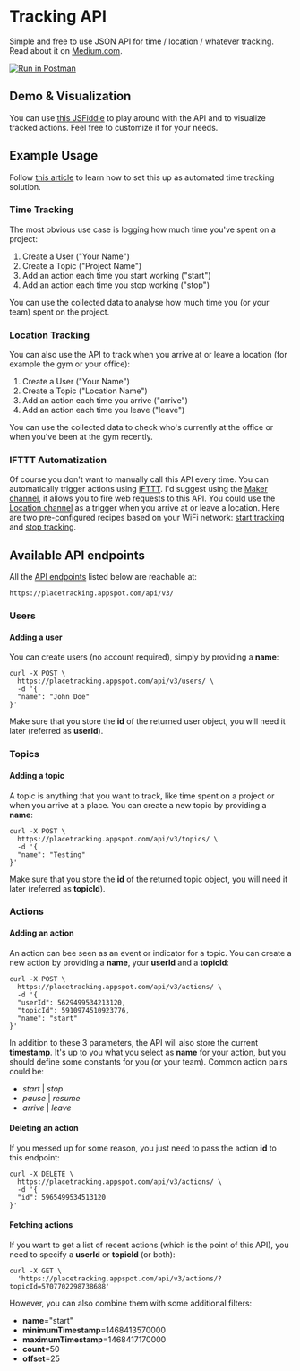 # Tracking API
Simple and free to use JSON API for time / location / whatever tracking. Read about it on [Medium.com](https://medium.com/@Steppschuh/370c600af52b#.kchrtwitj).

[![Run in Postman](https://run.pstmn.io/button.svg)](https://app.getpostman.com/run-collection/b4387318e72e0d9b5727)

## Demo & Visualization
You can use [this JSFiddle](http://jsfiddle.net/Steppschuh/bq8vdtgy/) to play around with the API and to visualize tracked actions. Feel free to customize it for your needs.

## Example Usage
Follow [this article](https://medium.com/@Steppschuh/370c600af52b#.kchrtwitj) to learn how to set this up as automated time tracking solution.

### Time Tracking
The most obvious use case is logging how much time you've spent on a project:

1. Create a User ("Your Name")
2. Create a Topic ("Project Name")
3. Add an action each time you start working ("start")
4. Add an action each time you stop working ("stop")

You can use the collected data to analyse how much time you (or your team) spent on the project.

### Location Tracking
You can also use the API to track when you arrive at or leave a location (for example the gym or your office):

1. Create a User ("Your Name")
2. Create a Topic ("Location Name")
3. Add an action each time you arrive ("arrive")
4. Add an action each time you leave ("leave")

You can use the collected data to check who's currently at the office or when you've been at the gym recently.

### IFTTT Automatization
Of course you don't want to manually call this API every time. You can automatically trigger actions using [IFTTT](https://ifttt.com/). I'd suggest using the [Maker channel](https://ifttt.com/maker), it allows you to fire web requests to this API. You could use the [Location channel](https://ifttt.com/android_location) as a trigger when you arrive at or leave a location. Here are two pre-configured recipes based on your WiFi network: [start tracking](https://ifttt.com/recipes/399028-start-time-tracking-when-you-connect-with-the-office-wifi) and [stop tracking](https://ifttt.com/recipes/399029-stop-time-tracking-when-you-disconnect-from-the-office-wifi).

## Available API endpoints
All the [API endpoints](https://github.com/Steppschuh/PlaceTracking/tree/dev/App%20Engine/backend/src/main/java/placetracking/api/endpoint) listed below are reachable at:
```
https://placetracking.appspot.com/api/v3/
```

### Users
#### Adding a user
You can create users (no account required), simply by providing a **name**:
```Shell
curl -X POST \
  https://placetracking.appspot.com/api/v3/users/ \
  -d '{
  "name": "John Doe"
}'
```
Make sure that you store the **id** of the returned user object, you will need it later (referred as **userId**).

### Topics
#### Adding a topic
A topic is anything that you want to track, like time spent on a project or when you arrive at a place. You can create a new topic by providing a **name**:
```
curl -X POST \
  https://placetracking.appspot.com/api/v3/topics/ \
  -d '{
  "name": "Testing"
}'
```
Make sure that you store the **id** of the returned topic object, you will need it later (referred as **topicId**).

### Actions
#### Adding an action
An action can bee seen as an event or indicator for a topic. You can create a new action by providing a **name**, your **userId** and a **topicId**:
```Shell
curl -X POST \
  https://placetracking.appspot.com/api/v3/actions/ \
  -d '{
  "userId": 5629499534213120,
  "topicId": 5910974510923776,
  "name": "start"
}'
```
In addition to these 3 parameters, the API will also store the current **timestamp**. It's up to you what you select as **name** for your action, but you should define some constants for you (or your team). Common action pairs could be:
* *start* | *stop*
* *pause* | *resume*
* *arrive* | *leave*

#### Deleting an action
If you messed up for some reason, you just need to pass the action **id** to this endpoint:
```Shell
curl -X DELETE \
  https://placetracking.appspot.com/api/v3/actions/ \
  -d '{
  "id": 5965499534513120
}'
```

#### Fetching actions
If you want to get a list of recent actions (which is the point of this API), you need to specify a **userId** or **topicId** (or both):
```Shell
curl -X GET \
  'https://placetracking.appspot.com/api/v3/actions/?topicId=5707702298738688'
```
However, you can also combine them with some additional filters:
* **name**="start"
* **minimumTimestamp**=1468413570000
* **maximumTimestamp**=1468417170000
* **count**=50
* **offset**=25
